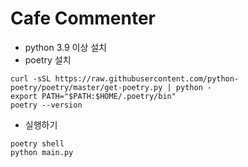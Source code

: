 # Cafe Commenter


* python 3.9 이상 설치
* poetry 설치
```
curl -sSL https://raw.githubusercontent.com/python-poetry/poetry/master/get-poetry.py | python -
export PATH="$PATH:$HOME/.poetry/bin"
poetry --version
```
* 실행하기
```
poetry shell
python main.py
```